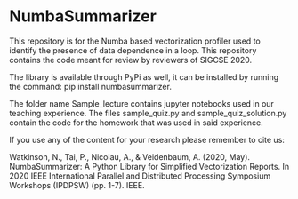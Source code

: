 # NumbaSummarizer
This repository is for the Numba based vectorization profiler used to identify the presence of data dependence in a loop. This repository contains the code meant for review by reviewers of SIGCSE 2020.

The library is available through PyPi as well, it can be installed by running the command: pip install numbasummarizer. 

The folder name Sample_lecture contains jupyter notebooks used in our teaching experience. The files sample_quiz.py and sample_quiz_solution.py contain the code for the homework that was used in said experience.

If you use any of the content for your research please remember to cite us:

Watkinson, N., Tai, P., Nicolau, A., & Veidenbaum, A. (2020, May). NumbaSummarizer: A Python Library for Simplified Vectorization Reports. In 2020 IEEE International Parallel and Distributed Processing Symposium Workshops (IPDPSW) (pp. 1-7). IEEE.
